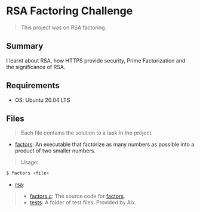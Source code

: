# RSA Factoring Challenge

> This project was on RSA factoring.

## Summary

I learnt about RSA, how HTTPS provide security, Prime Factorization and the significance of RSA.

## Requirements

- OS: Ubuntu 20.04 LTS

## Files

> Each file contains the solution to a task in the project.

- [factors](https://github.com/Ebube-Ochemba/RSA-Factoring-Challenge/blob/master/factors): An executable that factorize as many numbers as possible into a product of two smaller numbers.
> Usage:
```sh
$ factors <file>
```
- [rsa](https://github.com/Ebube-Ochemba/RSA-Factoring-Challenge/blob/master/rsa):

> - [factors.c](https://github.com/Ebube-Ochemba/RSA-Factoring-Challenge/blob/master/factors.c): The source code for [factors](https://github.com/Ebube-Ochemba/RSA-Factoring-Challenge/blob/master/factors).
> - [tests](https://github.com/Ebube-Ochemba/RSA-Factoring-Challenge/blob/master/tests): A folder of test files. Provided by Alx.
